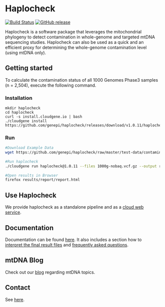 # Haplocheck
[![Build Status](https://travis-ci.org/genepi/haplocheck.svg?branch=master)](https://travis-ci.org/genepi/haplocheck)
[![GitHub release](https://img.shields.io/github/release/genepi/haplocheck.svg)](https://GitHub.com/genepi/haplocheck/releases/)

Haplocheck is a software package that leverages the mitochondrial phylogeny to detect contamination in whole-genome and targeted mtDNA sequencing studies. Haplocheck can also be used as a quick and an efficient proxy for determining the whole-genome contamination level (using mtDNA only).  

## Getting started
To calculate the contamination status of all 1000 Genomes Phase3 samples (n = 2,504), execute the following command.  

### Installation

    mkdir haplocheck 
    cd haplocheck
    curl -s install.cloudgene.io | bash 
    ./cloudgene install https://github.com/genepi/haplocheck/releases/download/v1.0.11/haplocheck.zip 

### Run 
```sh
#Download Example Data
wget https://github.com/genepi/haplocheck/raw/master/test-data/contamination/1000G/all/1000g-nobaq.vcf.gz 
    
#Run haplocheck
./cloudgene run haplocheck@1.0.11 --files 1000g-nobaq.vcf.gz --output results  
    
#Open results in Browser
firefox results/report/report.html
```

## Use Haplocheck
We provide haplocheck as a standalone pipeline and as a [cloud web service](https://mitoverse.i-med.ac.at). 

## Documentation
Documentation can be found [here](https://mitoverse.readthedocs.io/en/latest). It also includes a section how to [interpret the final result files](https://mitoverse.readthedocs.io/en/latest/interpret/) and [frequently asked questions](https://mitoverse.readthedocs.io/en/latest/faq).

## mtDNA Blog
Check out our [blog](http://haplogrep.i-med.ac.at/blog/) regarding mtDNA topics.

## Contact
See [here](https://mitoverse.readthedocs.io/en/latest/contact/).

